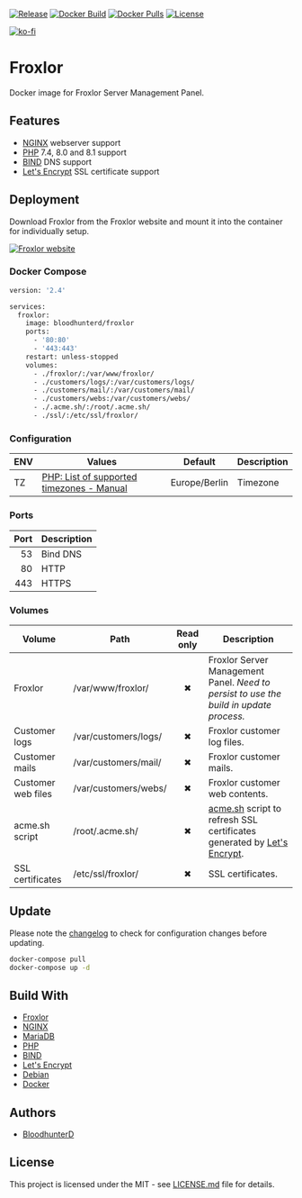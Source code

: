 [![Release](https://img.shields.io/github/v/release/bloodhunterd/froxlor?style=for-the-badge)](https://github.com/bloodhunterd/froxlor/releases)
[![Docker Build](https://img.shields.io/github/workflow/status/bloodhunterd/froxlor/Docker?style=for-the-badge&label=Docker%20Build)](https://github.com/bloodhunterd/froxlor/actions?query=workflow%3ADocker)
[![Docker Pulls](https://img.shields.io/docker/pulls/bloodhunterd/froxlor?style=for-the-badge)](https://hub.docker.com/r/bloodhunterd/froxlor)
[![License](https://img.shields.io/github/license/bloodhunterd/froxlor?style=for-the-badge)](https://github.com/bloodhunterd/froxlor/blob/master/LICENSE)

[![ko-fi](https://www.ko-fi.com/img/githubbutton_sm.svg)](https://ko-fi.com/bloodhunterd)

# Froxlor

Docker image for Froxlor Server Management Panel.

## Features

* [NGINX](https://www.nginx.com/) webserver support
* [PHP](https://www.php.net/) 7.4, 8.0 and 8.1 support
* [BIND](https://www.isc.org/bind/) DNS support
* [Let's Encrypt](https://letsencrypt.org/) SSL certificate support

## Deployment

Download Froxlor from the Froxlor website and mount it into the container for individually setup.

[![Froxlor website](https://img.shields.io/badge/Froxlor-Website-blue?style=for-the-badge)](https://froxlor.org/)

### Docker Compose

~~~dockerfile
version: '2.4'

services:
  froxlor:
    image: bloodhunterd/froxlor
    ports:
      - '80:80'
      - '443:443'
    restart: unless-stopped
    volumes:
      - ./froxlor/:/var/www/froxlor/
      - ./customers/logs/:/var/customers/logs/
      - ./customers/mail/:/var/customers/mail/
      - ./customers/webs:/var/customers/webs/
      - ./.acme.sh/:/root/.acme.sh/
      - ./ssl/:/etc/ssl/froxlor/
~~~

### Configuration

| ENV | Values                                                                                   | Default       | Description |
|-----|------------------------------------------------------------------------------------------|---------------|-------------|
| TZ  | [PHP: List of supported timezones - Manual](https://www.php.net/manual/en/timezones.php) | Europe/Berlin | Timezone    |

### Ports

| Port | Description |
|-----:|-------------|
|   53 | Bind DNS    |
|   80 | HTTP        |
|  443 | HTTPS       |

### Volumes

| Volume             | Path                 | Read only | Description                                                                                                                                         |
|--------------------|----------------------|:---------:|-----------------------------------------------------------------------------------------------------------------------------------------------------|
| Froxlor            | /var/www/froxlor/    | &#10006;  | Froxlor Server Management Panel. *Need to persist to use the build in update process.*                                                              |
| Customer logs      | /var/customers/logs/ | &#10006;  | Froxlor customer log files.                                                                                                                         |
| Customer mails     | /var/customers/mail/ | &#10006;  | Froxlor customer mails.                                                                                                                             |
| Customer web files | /var/customers/webs/ | &#10006;  | Froxlor customer web contents.                                                                                                                      |
| acme.sh script     | /root/.acme.sh/      | &#10006;  | [acme.sh](https://github.com/acmesh-official/acme.sh) script to refresh SSL certificates generated by [Let's Encrypt](https://letsencrypt.org/de/). |
| SSL certificates   | /etc/ssl/froxlor/    | &#10006;  | SSL certificates.                                                                                                                                   |

## Update

Please note the [changelog](https://github.com/bloodhunterd/froxlor/blob/master/CHANGELOG.md) to check for configuration changes before updating.

~~~bash
docker-compose pull
docker-compose up -d
~~~

## Build With

* [Froxlor](https://froxlor.org/)
* [NGINX](https://www.nginx.com/)
* [MariaDB](https://mariadb.org/)
* [PHP](https://www.php.net/)
* [BIND](https://www.isc.org/bind/)
* [Let's Encrypt](https://letsencrypt.org/)
* [Debian](https://www.debian.org/)
* [Docker](https://www.docker.com/)

## Authors

* [BloodhunterD](https://github.com/bloodhunterd)

## License

This project is licensed under the MIT - see [LICENSE.md](https://github.com/bloodhunterd/froxlor/blob/master/LICENSE) file for details.

